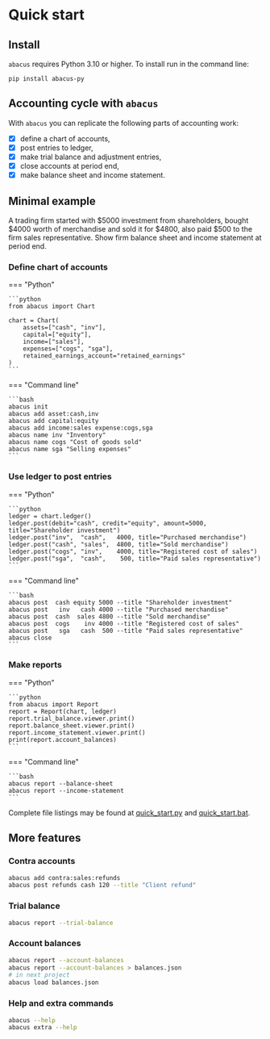 # Quick start

## Install

`abacus` requires Python 3.10 or higher. To install run in the command line:

```
pip install abacus-py
```

## Accounting cycle with `abacus`

With `abacus` you can replicate the following parts of accounting work:

- [x] define a chart of accounts,
- [x] post entries to ledger,
- [x] make trial balance and adjustment entries,
- [x] close accounts at period end,
- [x] make balance sheet and income statement.

## Minimal example

A trading firm started with $5000 investment from shareholders,
bought $4000 worth of merchandise and sold it for $4800,
also paid $500 to the firm sales representative.
Show firm balance sheet and income statement at period end.

### Define chart of accounts

=== "Python"

    ```python
    from abacus import Chart

    chart = Chart(
        assets=["cash", "inv"],
        capital=["equity"],
        income=["sales"],
        expenses=["cogs", "sga"],
        retained_earnings_account="retained_earnings"
    )
    ```

=== "Command line"

    ```bash
    abacus init
    abacus add asset:cash,inv
    abacus add capital:equity
    abacus add income:sales expense:cogs,sga
    abacus name inv "Inventory"
    abacus name cogs "Cost of goods sold"
    abacus name sga "Selling expenses"
    ```

### Use ledger to post entries

=== "Python"

    ```python
    ledger = chart.ledger()
    ledger.post(debit="cash", credit="equity", amount=5000, title="Shareholder investment")
    ledger.post("inv",  "cash",   4000, title="Purchased merchandise")
    ledger.post("cash", "sales",  4800, title="Sold merchandise")
    ledger.post("cogs", "inv",    4000, title="Registered cost of sales")
    ledger.post("sga",  "cash",    500, title="Paid sales representative")
    ```

=== "Command line"

    ```bash
    abacus post  cash equity 5000 --title "Shareholder investment"
    abacus post   inv   cash 4000 --title "Purchased merchandise"
    abacus post  cash  sales 4800 --title "Sold merchandise"
    abacus post  cogs    inv 4000 --title "Registered cost of sales"
    abacus post   sga   cash  500 --title "Paid sales representative"
    abacus close
    ```

### Make reports

=== "Python"

    ```python
    from abacus import Report
    report = Report(chart, ledger)
    report.trial_balance.viewer.print()
    report.balance_sheet.viewer.print()
    report.income_statement.viewer.print()
    print(report.account_balances)
    ```

=== "Command line"

    ```bash
    abacus report --balance-sheet
    abacus report --income-statement
    ```

Complete file listings may be found at
[quick_start.py](https://github.com/epogrebnyak/abacus/blob/main/docs/quick_start.py)
and [quick_start.bat](https://github.com/epogrebnyak/abacus/blob/main/docs/quick_start.py).

## More features

### Contra accounts

```bash
abacus add contra:sales:refunds
abacus post refunds cash 120 --title "Client refund"
```

### Trial balance

```bash
abacus report --trial-balance
```

### Account balances

```bash
abacus report --account-balances
abacus report --account-balances > balances.json
# in next project
abacus load balances.json
```

### Help and extra commands

```bash
abacus --help
abacus extra --help
```
